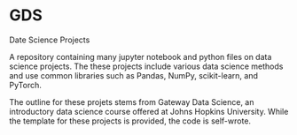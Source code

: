 # GDS
Date Science Projects


A repository containing many jupyter notebook and python files on data science projects. The these projects include various data science methods and use common libraries such as Pandas, NumPy, scikit-learn, and PyTorch.

The outline for these projets stems from Gateway Data Science, an introductory data science course offered at Johns Hopkins University. While the template for these projects is provided, the code is self-wrote. 
